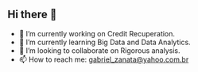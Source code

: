 ## Hi there 👋

- 🔭 I’m currently working on Credit Recuperation.
- 🌱 I’m currently learning Big Data and Data Analytics.
- 👯 I’m looking to collaborate on Rigorous analysis.
- 📫 How to reach me: gabriel_zanata@yahoo.com.br
